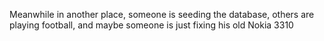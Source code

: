 Meanwhile in another place, someone is seeding the database, others are playing football, and maybe someone is just fixing his old Nokia 3310
